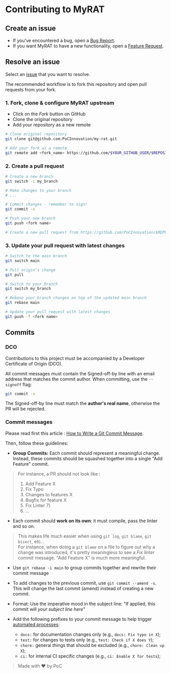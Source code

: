 # Contributing to MyRAT

## Create an issue

- If you've encountered a bug, open a [Bug Report](https://github.com/PoCInnovation/my-rat/issues/new?assignees=&labels=&template=bug_report.md&title=).
- If you want MyRAT to have a new functionality, open a [Feature Request](https://github.com/PoCInnovation/my-rat/issues/new?assignees=&labels=&template=feature_request.md&title=).

## Resolve an issue

Select an [issue](https://github.com/PoCInnovation/my-rat/issues) that you want to resolve.

The recommended workflow is to fork this repository and open pull requests from your fork.

### 1. Fork, clone & configure MyRAT upstream

- Click on the _Fork_ button on GitHub
- Clone the original repository
- Add your repository as a new remote

```sh
# Clone original repository
git clone git@github.com:PoCInnovation/my-rat.git

# Add your fork as a remote
git remote add <fork_name> https://github.com/$YOUR_GITHUB_USER/$REPOSITORY.git
```

### 2. Create a pull request

```sh
# Create a new branch
git switch -c my_branch

# Make changes to your branch
# ...

# Commit changes - remember to sign!
git commit -s

# Push your new branch
git push <fork name>

# Create a new pull request from https://github.com/PoCInnovation/$REPOSITORY/pulls
```

### 3. Update your pull request with latest changes

```sh
# Switch to the main branch
git switch main

# Pull origin's change
git pull

# Switch to your branch
git switch my_branch

# Rebase your branch changes on top of the updated main branch
git rebase main

# Update your pull request with latest changes
git push -f <fork name>
```

## Commits

### DCO

Contributions to this project must be accompanied by a Developer Certificate of
Origin (DCO).

All commit messages must contain the Signed-off-by line with an email address that matches the commit author. When committing, use the `--signoff` flag:

```sh
git commit -s
```

The Signed-off-by line must match the **author's real name**, otherwise the PR will be rejected.

### Commit messages

Please read first this article : [How to Write a Git Commit Message](https://chris.beams.io/posts/git-commit/).

Then, follow these guidelines:

- **Group Commits:** Each commit should represent a meaningful change. Instead, these commits should be squashed together into a single "Add Feature" commit.
> For instance, a PR should not look like :
> 1) Add Feature X
> 2) Fix Typo
> 3) Changes to features X
> 5) Bugfix for feature X
> 6) Fix Linter 7)
> 7) ...

- Each commit should **work on its own**: it must compile, pass the linter and so on.
> This makes life much easier when using `git log`, `git blame`, `git bisect`, etc...\
> For instance, when doing a `git blame` on a file to figure out why a change was introduced, it's pretty meaningless to see a _Fix linter_ commit message. "Add Feature X" is much more meaningful.

- Use `git rebase -i main` to group commits together and rewrite their commit message

- To add changes to the previous commit, use `git commit --amend -s`. This will change the last commit (amend) instead of creating a new commit.

- Format: Use the imperative mood in the subject line: "If applied, this commit
  will _your subject line here_"

- Add the following prefixes to your commit message to help trigger [automated processes](https://www.conventionalcommits.org):
  - `docs:` for documentation changes only (e.g., `docs: Fix typo in X`);
  - `test:` for changes to tests only (e.g., `test: Check if X does Y`);
  - `chore:` general things that should be excluded (e.g., `chore: Clean up X`);
  - `ci:` for internal CI specific changes (e.g., `ci: Enable X for tests`);

> Made with ❤️ by PoC
